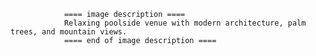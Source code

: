 
                ==== image description ====
                Relaxing poolside venue with modern architecture, palm trees, and mountain views.
                ==== end of image description ====
                